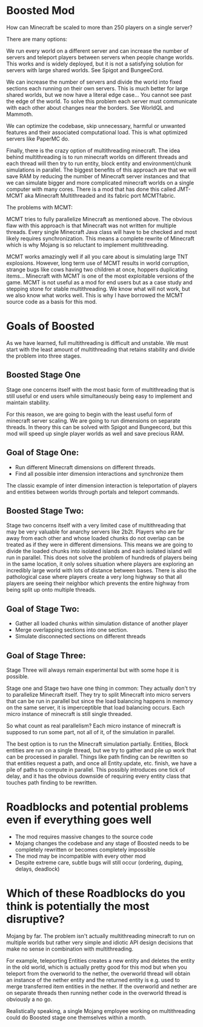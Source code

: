# Boosted Mod

How can Minecraft be scaled to more than 250 players on a single server?

There are many options:

We run every world on a different server and can increase the number of servers
and teleport players between servers when people change worlds.
This works and is widely deployed, but it is not a satisfying solution
for servers with large shared worlds. See Spigot and BungeeCord.

We can increase the number of servers and divide the world
into fixed sections each running on their own servers.
This is much better for large shared worlds, but we now have a literal edge case...
You cannot see past the edge of the world. To solve this problem each server
must communicate with each other about changes near the borders.
See WorldQL and Mammoth.

We can optimize the codebase, skip unnecessary, harmful or unwanted features
and their associated computational load. This is what optimized servers like PaperMC do.

Finally, there is the crazy option of multithreading minecraft.
The idea behind multithreading is to run minecraft worlds on different threads
and each thread will then try to run entity, block entity and environment/chunk simulations
in parallel. The biggest benefits of this approach are that we will save RAM by reducing
the number of Minecraft server instances and that we can simulate bigger and more complicated minecraft worlds
on a single computer with many cores. There is a mod that has done this called JMT-MCMT aka
Minecraft Multithreaded and its fabric port MCMTfabric.

The problems with MCMT:

MCMT tries to fully parallelize Minecraft as mentioned above. The obvious flaw
with this approach is that Minecraft was not written for multiple threads.
Every single Minecraft Java class will have to be checked and most likely requires synchronization.
This means a complete rewrite of Minecraft which is why Mojang is so reluctant to implement multithreading.

MCMT works amazingly well if all you care about is simulating large TNT explosions.
However, long term use of MCMT results in world corruption, strange bugs like cows having two children at once,
hoppers duplicating items... Minecraft with MCMT is one of the most exploitable versions of the game.
MCMT is not useful as a mod for end users but as a case study and stepping stone for stable multithreading.
We know what will not work, but we also know what works well. This is why I have borrowed the
MCMT source code as a basis for this mod.

# Goals of Boosted

As we have learned, full multithreading is difficult and unstable. We must start with the least
amount of multithreading that retains stability and divide the problem into three stages.

## Boosted Stage One

Stage one concerns itself with the most basic form of multithreading that is still
useful or end users while simultaneously being easy to implement and maintain
stability.

For this reason, we are going to begin with the least useful form of minecraft server
scaling. We are going to run dimensions on separate threads. In theory this can be solved
with Spigot and Bungeecord, but this mod will speed up single player worlds as well and save precious RAM.

## Goal of Stage One:

* Run different Minecraft dimensions on different threads.
* Find all possible inter dimension interactions and synchronize them

The classic example of inter dimension interaction is teleportation of players
and entities between worlds through portals and teleport commands.

## Boosted Stage Two:

Stage two concerns itself with a very limited case of multithreading that may be very valuable
for anarchy servers like 2b2t. Players who are far away from each other and whose loaded chunks
do not overlap can be treated as if they were in different dimensions. This means we are going to
divide the loaded chunks into isolated islands and each isolated island will run in parallel.
This does not solve the problem of hundreds of players being in the same location, it only solves situation
where players are exploring an incredibly large world with lots of distance between bases.
There is also the pathological case where players create a very long highway so that
all players are seeing their neighbor which prevents the entire highway from being split up
onto multiple threads.

## Goal of Stage Two:

* Gather all loaded chunks within simulation distance of another player
* Merge overlapping sections into one section.
* Simulate disconnected sections on different threads

## Goal of Stage Three:

Stage Three will always remain experimental but with some hope it is possible.

Stage one and Stage two have one thing in common: They actually don't try
to parallelize Minecraft itself. They try to split Minecraft into micro servers
that can be run in parallel but since the load balancing happens in memory
on the same server, it is imperceptible that load balancing occurs.
Each micro instance of minecraft is still single threaded.

So what count as real parallelism? Each micro instance of minecraft is supposed
to run some part, not all of it, of the simulation in parallel.

The best option is to run the Minecraft simulation partially. Entities, Block entities
are run on a single thread, but we try to gather and pile up work that can be processed
in parallel. Things like path finding can be rewritten so that entities request a path,
and once all Entity.update, etc. finish, we have a pile of paths to compute in parallel.
This possibly introduces one tick of delay, and it has the obvious downside of requiring every entity class
that touches path finding to be rewritten.

# Roadblocks and potential problems even if everything goes well

* The mod requires massive changes to the source code
* Mojang changes the codebase and any stage of Boosted needs to be completely rewritten or becomes completely impossible
* The mod may be incompatible with every other mod
* Despite extreme care, subtle bugs will still occur (ordering, duping, delays, deadlock)

# Which of these Roadblocks do you think is potentially the most disruptive?

Mojang by far. The problem isn't actually multithreading minecraft
to run on multiple worlds but rather very simple and idiotic API design decisions
that make no sense in combination with multithreading.

For example, teleporting Entities creates a new entity and deletes the entity in the old world, 
which is actually pretty good for this mod but when you teleport from the overworld to the nether,
the overworld thread will obtain an instance of the nether entity
and the returned entity is e.g. used to merge transferred item entities in the nether.
If the overworld and nether are on separate threads then running nether code in the overworld thread
is obviously a no go.

Realistically speaking, a single Mojang employee working on multithreading could do
Boosted stage one themselves within a month.